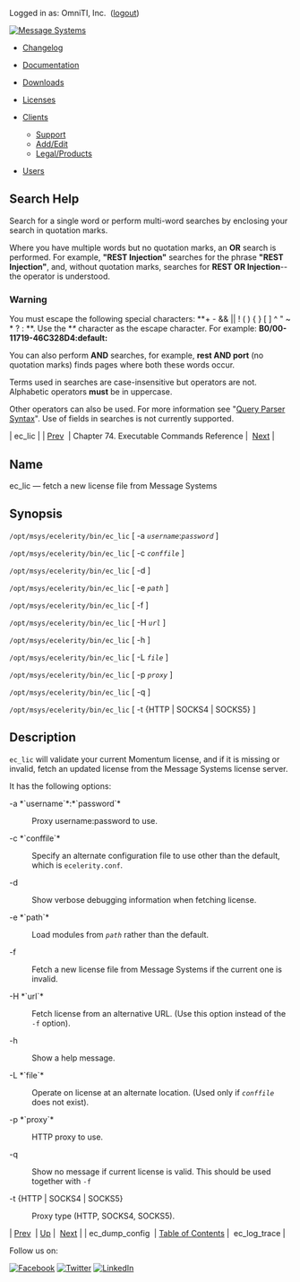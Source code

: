 Logged in as: OmniTI, Inc.  ([logout](https://support.messagesystems.com/logout.php))

[![Message Systems](https://support.messagesystems.com/images/ms-white205.png)](https://support.messagesystems.com/start.php) 

*   [Changelog](https://support.messagesystems.com/start.php?show=changelog)
*   [Documentation](https://support.messagesystems.com/docs/)
*   [Downloads](https://support.messagesystems.com/start.php)

*   [Licenses](https://support.messagesystems.com/license_summary.php)
*   <a href="">Clients</a>
    *   [Support](https://support.messagesystems.com/cs.php)
    *   [Add/Edit](https://support.messagesystems.com/edit_client.php)
    *   [Legal/Products](https://support.messagesystems.com/edit_products.php)
*   [Users](https://support.messagesystems.com/edit_customer.php)

## Search Help

Search for a single word or perform multi-word searches by enclosing your search in quotation marks.

Where you have multiple words but no quotation marks, an **OR** search is performed. For example, **"REST Injection"** searches for the phrase **"REST Injection"**, and, without quotation marks, searches for **REST OR Injection**--the operator is understood.

### Warning

You must escape the following special characters: **+ - && || ! ( ) { } [ ] ^ " ~ * ? : \**. Use the **\** character as the escape character. For example: **B0/00-11719-46C328D4\:default\:**

You can also perform **AND** searches, for example, **rest AND port** (no quotation marks) finds pages where both these words occur.

Terms used in searches are case-insensitive but operators are not. Alphabetic operators **must** be in uppercase.

Other operators can also be used. For more information see "[Query Parser Syntax](https://lucene.apache.org/core/old_versioned_docs/versions/3_0_0/queryparsersyntax.html)". Use of fields in searches is not currently supported.

| ec_lic |
| [Prev](executable.ec_dump_config.php)  | Chapter 74. Executable Commands Reference |  [Next](executable.ec_log_trace.php) |

<a name="executable.ec_lic"></a>
## Name

ec_lic — fetch a new license file from Message Systems

## Synopsis

`/opt/msys/ecelerity/bin/ec_lic` [ -a *`username`*:*`password`* ]

`/opt/msys/ecelerity/bin/ec_lic` [ -c *`conffile`* ]

`/opt/msys/ecelerity/bin/ec_lic` [ -d ]

`/opt/msys/ecelerity/bin/ec_lic` [ -e *`path`* ]

`/opt/msys/ecelerity/bin/ec_lic` [ -f ]

`/opt/msys/ecelerity/bin/ec_lic` [ -H *`url`* ]

`/opt/msys/ecelerity/bin/ec_lic` [ -h ]

`/opt/msys/ecelerity/bin/ec_lic` [ -L *`file`* ]

`/opt/msys/ecelerity/bin/ec_lic` [ -p *`proxy`* ]

`/opt/msys/ecelerity/bin/ec_lic` [ -q ]

`/opt/msys/ecelerity/bin/ec_lic` [ -t {HTTP | SOCKS4 | SOCKS5} ]

<a name="idp11963264"></a>
## Description

`ec_lic` will validate your current Momentum license, and if it is missing or invalid, fetch an updated license from the Message Systems license server.

It has the following options:

<dl class="variablelist">

<dt>-a *`username`*:*`password`*</dt>

<dd>

Proxy username:password to use.

</dd>

<dt>-c *`conffile`*</dt>

<dd>

Specify an alternate configuration file to use other than the default, which is `ecelerity.conf`.

</dd>

<dt>-d</dt>

<dd>

Show verbose debugging information when fetching license.

</dd>

<dt>-e *`path`*</dt>

<dd>

Load modules from *`path`* rather than the default.

</dd>

<dt>-f</dt>

<dd>

Fetch a new license file from Message Systems if the current one is invalid.

</dd>

<dt>-H *`url`*</dt>

<dd>

Fetch license from an alternative URL. (Use this option instead of the `-f` option).

</dd>

<dt>-h</dt>

<dd>

Show a help message.

</dd>

<dt>-L *`file`*</dt>

<dd>

Operate on license at an alternate location. (Used only if *`conffile`* does not exist).

</dd>

<dt>-p *`proxy`*</dt>

<dd>

HTTP proxy to use.

</dd>

<dt>-q</dt>

<dd>

Show no message if current license is valid. This should be used together with `-f`

</dd>

<dt>-t {HTTP | SOCKS4 | SOCKS5}</dt>

<dd>

Proxy type (HTTP, SOCKS4, SOCKS5).

</dd>

</dl>

| [Prev](executable.ec_dump_config.php)  | [Up](exec.cmds.ref.php) |  [Next](executable.ec_log_trace.php) |
| ec_dump_config  | [Table of Contents](index.php) |  ec_log_trace |

Follow us on:

[![Facebook](https://support.messagesystems.com/images/icon-facebook.png)](http://www.facebook.com/messagesystems) [![Twitter](https://support.messagesystems.com/images/icon-twitter.png)](http://twitter.com/#!/MessageSystems) [![LinkedIn](https://support.messagesystems.com/images/icon-linkedin.png)](http://www.linkedin.com/company/message-systems)
